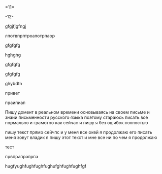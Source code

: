 =11=

-12-

gfgjfjgfngj

лпотвпрптроапотрпаор

gfgfgfg

hghghg

gfgfgfg

gfgfgfg

ghybdtn

привет

праипиап

Пишу домент в реальном времени основываясь на своем письме и знаии письменности русского языка поэтому стараюсь писать все нормально и грамотно как сейчас и пишу я без ошибок полностью

пишу текст прямо сейчпс и у меня все окей я продолжаю его писать меня зовут владик я пишу этот текст и мне все ни по чем я продолжаю

тест

првпрапрапрпа

hugfyughfughfughfughufghfughfughfgf